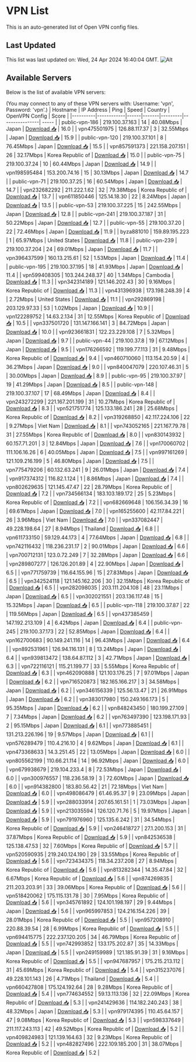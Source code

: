 # VPN List

This is an auto-generated list of Open VPN config files.

## Last Updated

This list was last updated on: Wed, 24 Apr 2024 16:40:04 GMT.
![Alt](https://repobeats.axiom.co/api/embed/186b98318ef1479477931607c1ad7d823f12451f.svg "Repobeats analytics image")

## Available Servers

Below is the list of available VPN servers:

(You may connect to any of these VPN servers with: Username: 'vpn', Password: 'vpn'.)
| Hostname | IP Address | Ping | Speed | Country | OpenVPN Config | Score |
|----------|------------|------|-------|---------|----------------| ----- |
| public-vpn-186 | 219.100.37.163 | 14 | 40.08Mbps | Japan | [Download 📥](./configs/server_0_JP.ovpn) | 16.0 |
| vpn475501975 | 126.88.117.37 | 3 | 32.55Mbps | Japan | [Download 📥](./configs/server_1_JP.ovpn) | 15.9 |
| public-vpn-120 | 219.100.37.101 | 8 | 76.45Mbps | Japan | [Download 📥](./configs/server_2_JP.ovpn) | 15.5 |
| vpn857591373 | 221.158.207.151 | 26 | 32.17Mbps | Korea Republic of | [Download 📥](./configs/server_3_KR.ovpn) | 15.0 |
| public-vpn-75 | 219.100.37.24 | 10 | 60.44Mbps | Japan | [Download 📥](./configs/server_4_JP.ovpn) | 14.9 |
| vpn198595484 | 153.200.74.16 | 15 | 30.13Mbps | Japan | [Download 📥](./configs/server_5_JP.ovpn) | 14.7 |
| public-vpn-71 | 219.100.37.25 | 16 | 60.54Mbps | Japan | [Download 📥](./configs/server_6_JP.ovpn) | 14.7 |
| vpn232682292 | 211.222.1.62 | 32 | 79.38Mbps | Korea Republic of | [Download 📥](./configs/server_7_KR.ovpn) | 13.7 |
| vpn611850446 | 125.14.18.30 | 22 | 8.24Mbps | Japan | [Download 📥](./configs/server_8_JP.ovpn) | 13.5 |
| public-vpn-53 | 219.100.37.225 | 15 | 242.55Mbps | Japan | [Download 📥](./configs/server_9_JP.ovpn) | 12.8 |
| public-vpn-241 | 219.100.37.187 | 31 | 50.22Mbps | Japan | [Download 📥](./configs/server_10_JP.ovpn) | 12.7 |
| public-vpn-55 | 219.100.37.20 | 22 | 72.46Mbps | Japan | [Download 📥](./configs/server_11_JP.ovpn) | 11.9 |
| byza881010 | 159.89.195.223 | 1 | 65.97Mbps | United States | [Download 📥](./configs/server_12_US.ovpn) | 11.8 |
| public-vpn-239 | 219.100.37.204 | 24 | 69.01Mbps | Japan | [Download 📥](./configs/server_13_JP.ovpn) | 11.7 |
| vpn396437599 | 160.13.215.61 | 52 | 1.53Mbps | Japan | [Download 📥](./configs/server_14_JP.ovpn) | 11.4 |
| public-vpn-195 | 219.100.37.195 | 18 | 41.93Mbps | Japan | [Download 📥](./configs/server_15_JP.ovpn) | 11.4 |
| vpn599408305 | 103.244.248.37 | 40 | 1.34Mbps | Cambodia | [Download 📥](./configs/server_16_KH.ovpn) | 11.3 |
| vpn342314189 | 121.146.202.43 | 30 | 9.16Mbps | Korea Republic of | [Download 📥](./configs/server_17_KR.ovpn) | 11.3 |
| vpn431396938 | 173.198.248.39 | 4 | 2.72Mbps | United States | [Download 📥](./configs/server_18_US.ovpn) | 11.1 |
| vpn292869198 | 203.129.97.33 | 53 | 1.02Mbps | Japan | [Download 📥](./configs/server_19_JP.ovpn) | 10.9 |
| vpn122289752 | 14.63.2.134 | 31 | 12.55Mbps | Korea Republic of | [Download 📥](./configs/server_20_KR.ovpn) | 10.5 |
| vpn337501720 | 131.147.166.141 | 3 | 84.72Mbps | Japan | [Download 📥](./configs/server_21_JP.ovpn) | 10.0 |
| vpn923661831 | 122.23.229.108 | 7 | 5.32Mbps | Japan | [Download 📥](./configs/server_22_JP.ovpn) | 9.7 |
| public-vpn-44 | 219.100.37.8 | 19 | 67.12Mbps | Japan | [Download 📥](./configs/server_23_JP.ovpn) | 9.5 |
| vpn176266592 | 119.199.77.113 | 31 | 9.48Mbps | Korea Republic of | [Download 📥](./configs/server_24_KR.ovpn) | 9.4 |
| vpn460710060 | 113.154.20.59 | 4 | 36.21Mbps | Japan | [Download 📥](./configs/server_25_JP.ovpn) | 9.0 |
| vpn840047079 | 220.107.46.31 | 5 | 30.00Mbps | Japan | [Download 📥](./configs/server_26_JP.ovpn) | 8.9 |
| public-vpn-95 | 219.100.37.97 | 19 | 41.29Mbps | Japan | [Download 📥](./configs/server_27_JP.ovpn) | 8.5 |
| public-vpn-148 | 219.100.37.107 | 17 | 68.49Mbps | Japan | [Download 📥](./configs/server_28_JP.ovpn) | 8.4 |
| vpn243272299 | 221.167.201.199 | 31 | 10.27Mbps | Korea Republic of | [Download 📥](./configs/server_29_KR.ovpn) | 8.3 |
| vpn521751774 | 125.133.186.241 | 28 | 25.68Mbps | Korea Republic of | [Download 📥](./configs/server_30_KR.ovpn) | 8.2 |
| vpn319268850 | 42.117.224.106 | 22 | 9.27Mbps | Viet Nam | [Download 📥](./configs/server_31_VN.ovpn) | 8.1 |
| vpn743052165 | 221.167.79.78 | 31 | 27.55Mbps | Korea Republic of | [Download 📥](./configs/server_32_KR.ovpn) | 8.0 |
| vpn830143932 | 60.157.71.201 | 3 | 12.84Mbps | Japan | [Download 📥](./configs/server_33_JP.ovpn) | 7.6 |
| vpn170060702 | 111.106.16.26 | 6 | 40.05Mbps | Japan | [Download 📥](./configs/server_34_JP.ovpn) | 7.5 |
| vpn997161269 | 121.109.216.199 | 5 | 46.80Mbps | Japan | [Download 📥](./configs/server_35_JP.ovpn) | 7.5 |
| vpn775479206 | 60.132.63.241 | 9 | 26.01Mbps | Japan | [Download 📥](./configs/server_36_JP.ovpn) | 7.4 |
| vpn917374312 | 116.82.1.124 | 1 | 8.86Mbps | Japan | [Download 📥](./configs/server_37_JP.ovpn) | 7.4 |
| vpn802629635 | 121.145.47.47 | 22 | 28.79Mbps | Korea Republic of | [Download 📥](./configs/server_38_KR.ovpn) | 7.2 |
| vpn734566134 | 183.103.189.172 | 25 | 5.23Mbps | Korea Republic of | [Download 📥](./configs/server_39_KR.ovpn) | 7.2 |
| vpn682669648 | 106.156.34.39 | 16 | 69.61Mbps | Japan | [Download 📥](./configs/server_40_JP.ovpn) | 7.0 |
| vpn165255600 | 42.117.84.221 | 26 | 3.96Mbps | Viet Nam | [Download 📥](./configs/server_41_VN.ovpn) | 7.0 |
| vpn337082447 | 49.228.198.64 | 27 | 8.94Mbps | Thailand | [Download 📥](./configs/server_42_TH.ovpn) | 6.8 |
| vpn611733150 | 59.129.44.173 | 4 | 77.64Mbps | Japan | [Download 📥](./configs/server_43_JP.ovpn) | 6.8 |
| vpn742116432 | 118.236.231.17 | 2 | 90.01Mbps | Japan | [Download 📥](./configs/server_44_JP.ovpn) | 6.6 |
| vpn700712131 | 123.0.72.249 | 7 | 32.28Mbps | Japan | [Download 📥](./configs/server_45_JP.ovpn) | 6.6 |
| vpn289807277 | 126.126.201.89 | 4 | 22.90Mbps | Japan | [Download 📥](./configs/server_46_JP.ovpn) | 6.5 |
| vpn771759739 | 116.64.155.96 | 15 | 27.83Mbps | Japan | [Download 📥](./configs/server_47_JP.ovpn) | 6.5 |
| vpn342524118 | 121.145.162.206 | 30 | 32.15Mbps | Korea Republic of | [Download 📥](./configs/server_48_KR.ovpn) | 6.5 |
| vpn282098035 | 203.111.204.108 | 48 | 23.11Mbps | Japan | [Download 📥](./configs/server_49_JP.ovpn) | 6.5 |
| vpn302021551 | 203.136.117.48 | 15 | 15.32Mbps | Japan | [Download 📥](./configs/server_50_JP.ovpn) | 6.5 |
| public-vpn-118 | 219.100.37.87 | 22 | 119.56Mbps | Japan | [Download 📥](./configs/server_51_JP.ovpn) | 6.5 |
| vpn437385459 | 147.192.213.109 | 4 | 6.42Mbps | Japan | [Download 📥](./configs/server_52_JP.ovpn) | 6.4 |
| public-vpn-245 | 219.100.37.173 | 22 | 52.85Mbps | Japan | [Download 📥](./configs/server_53_JP.ovpn) | 6.4 |
| vpn162700683 | 90.149.241.116 | 14 | 96.43Mbps | Japan | [Download 📥](./configs/server_54_JP.ovpn) | 6.4 |
| vpn892531961 | 126.94.116.131 | 8 | 13.24Mbps | Japan | [Download 📥](./configs/server_55_JP.ovpn) | 6.4 |
| vpn939813472 | 138.64.87.112 | 3 | 42.71Mbps | Japan | [Download 📥](./configs/server_56_JP.ovpn) | 6.3 |
| vpn722116121 | 115.21.199.77 | 33 | 5.55Mbps | Korea Republic of | [Download 📥](./configs/server_57_KR.ovpn) | 6.3 |
| vpn462090888 | 121.103.176.25 | 7 | 97.01Mbps | Japan | [Download 📥](./configs/server_58_JP.ovpn) | 6.2 |
| vpn716520873 | 182.165.166.217 | 3 | 34.58Mbps | Japan | [Download 📥](./configs/server_59_JP.ovpn) | 6.2 |
| vpn346156339 | 125.56.13.47 | 21 | 26.91Mbps | Japan | [Download 📥](./configs/server_60_JP.ovpn) | 6.2 |
| vpn383017980 | 150.249.166.173 | 5 | 95.35Mbps | Japan | [Download 📥](./configs/server_61_JP.ovpn) | 6.2 |
| vpn848243450 | 180.199.27.109 | 7 | 7.34Mbps | Japan | [Download 📥](./configs/server_62_JP.ovpn) | 6.2 |
| vpn763497390 | 123.198.171.93 | 2 | 95.15Mbps | Japan | [Download 📥](./configs/server_63_JP.ovpn) | 6.1 |
| vpn773885451 | 131.213.226.196 | 19 | 9.57Mbps | Japan | [Download 📥](./configs/server_64_JP.ovpn) | 6.1 |
| vpn576289479 | 110.4.216.10 | 4 | 9.62Mbps | Japan | [Download 📥](./configs/server_65_JP.ovpn) | 6.1 |
| vpn473368633 | 14.3.251.45 | 22 | 13.05Mbps | Japan | [Download 📥](./configs/server_66_JP.ovpn) | 6.0 |
| vpn805562199 | 110.66.21.114 | 14 | 96.92Mbps | Japan | [Download 📥](./configs/server_67_JP.ovpn) | 6.0 |
| vpn679938679 | 219.104.233.4 | 8 | 72.53Mbps | Japan | [Download 📥](./configs/server_68_JP.ovpn) | 6.0 |
| vpn300976557 | 118.236.58.19 | 3 | 72.60Mbps | Japan | [Download 📥](./configs/server_69_JP.ovpn) | 6.0 |
| vpn914382800 | 183.80.56.42 | 21 | 72.18Mbps | Viet Nam | [Download 📥](./configs/server_70_VN.ovpn) | 6.0 |
| vpn498086479 | 61.46.95.37 | 9 | 23.09Mbps | Japan | [Download 📥](./configs/server_71_JP.ovpn) | 5.9 |
| vpn288033914 | 207.65.161.51 | 1 | 73.03Mbps | Japan | [Download 📥](./configs/server_72_JP.ovpn) | 5.9 |
| vpn213035594 | 126.120.71.76 | 5 | 19.97Mbps | Japan | [Download 📥](./configs/server_73_JP.ovpn) | 5.9 |
| vpn791976960 | 125.135.6.242 | 31 | 34.54Mbps | Korea Republic of | [Download 📥](./configs/server_74_KR.ovpn) | 5.9 |
| vpn246418727 | 27.1.200.153 | 31 | 37.87Mbps | Korea Republic of | [Download 📥](./configs/server_75_KR.ovpn) | 5.9 |
| vpn842536538 | 125.138.47.53 | 32 | 7.60Mbps | Korea Republic of | [Download 📥](./configs/server_76_KR.ovpn) | 5.7 |
| vpn520590935 | 219.240.124.190 | 29 | 33.55Mbps | Korea Republic of | [Download 📥](./configs/server_77_KR.ovpn) | 5.6 |
| vpn723434375 | 118.34.237.208 | 27 | 8.94Mbps | Korea Republic of | [Download 📥](./configs/server_78_KR.ovpn) | 5.6 |
| vpn813282344 | 14.35.47.84 | 32 | 6.67Mbps | Korea Republic of | [Download 📥](./configs/server_79_KR.ovpn) | 5.6 |
| vpn874269835 | 211.203.203.91 | 33 | 39.06Mbps | Korea Republic of | [Download 📥](./configs/server_80_KR.ovpn) | 5.6 |
| vpn518420062 | 175.115.131.78 | 30 | 7.95Mbps | Korea Republic of | [Download 📥](./configs/server_81_KR.ovpn) | 5.6 |
| vpn345761892 | 124.101.198.197 | 29 | 9.44Mbps | Japan | [Download 📥](./configs/server_82_JP.ovpn) | 5.6 |
| vpn965997853 | 124.216.154.226 | 39 | 28.01Mbps | Korea Republic of | [Download 📥](./configs/server_83_KR.ovpn) | 5.5 |
| vpn957208910 | 220.88.39.54 | 28 | 6.99Mbps | Korea Republic of | [Download 📥](./configs/server_84_KR.ovpn) | 5.5 |
| vpn694415775 | 222.237.120.205 | 34 | 46.79Mbps | Korea Republic of | [Download 📥](./configs/server_85_KR.ovpn) | 5.5 |
| vpn742993852 | 133.175.202.87 | 35 | 14.33Mbps | Japan | [Download 📥](./configs/server_86_JP.ovpn) | 5.5 |
| vpn249159989 | 121.185.91.39 | 31 | 9.16Mbps | Korea Republic of | [Download 📥](./configs/server_87_KR.ovpn) | 5.5 |
| vpn947687957 | 175.215.213.112 | 31 | 45.69Mbps | Korea Republic of | [Download 📥](./configs/server_88_KR.ovpn) | 5.4 |
| vpn315237076 | 49.228.101.143 | 26 | 4.71Mbps | Thailand | [Download 📥](./configs/server_89_TH.ovpn) | 5.4 |
| vpn660427808 | 175.124.192.64 | 28 | 9.28Mbps | Korea Republic of | [Download 📥](./configs/server_90_KR.ovpn) | 5.4 |
| vpn774634552 | 59.13.113.136 | 32 | 22.09Mbps | Korea Republic of | [Download 📥](./configs/server_91_KR.ovpn) | 5.3 |
| vpn241429636 | 114.182.240.243 | 38 | 48.32Mbps | Japan | [Download 📥](./configs/server_92_JP.ovpn) | 5.3 |
| vpn979174395 | 110.45.64.157 | 47 | 9.08Mbps | Korea Republic of | [Download 📥](./configs/server_93_KR.ovpn) | 5.3 |
| vpn598337649 | 211.117.243.113 | 42 | 49.52Mbps | Korea Republic of | [Download 📥](./configs/server_94_KR.ovpn) | 5.2 |
| vpn409824983 | 121.139.164.63 | 32 | 9.23Mbps | Korea Republic of | [Download 📥](./configs/server_95_KR.ovpn) | 5.2 |
| vpn482827496 | 222.109.185.200 | 31 | 38.07Mbps | Korea Republic of | [Download 📥](./configs/server_96_KR.ovpn) | 5.2 |
